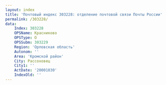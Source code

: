 ```yaml
---
layout: index
title: 'Почтовый индекс 303228: отделение почтовой связи Почты России'
permalink: /303228/
data:
    Index: 303228
    OPSName: Красниково
    OPSType: О
    OPSSubm: 303229
    Region: 'Орловская область'
    Autonom: ''
    Area: 'Кромской район'
    City: Рассоховец
    City1: ''
    ActDate: '20001030'
    IndexOld: ''
---
```

